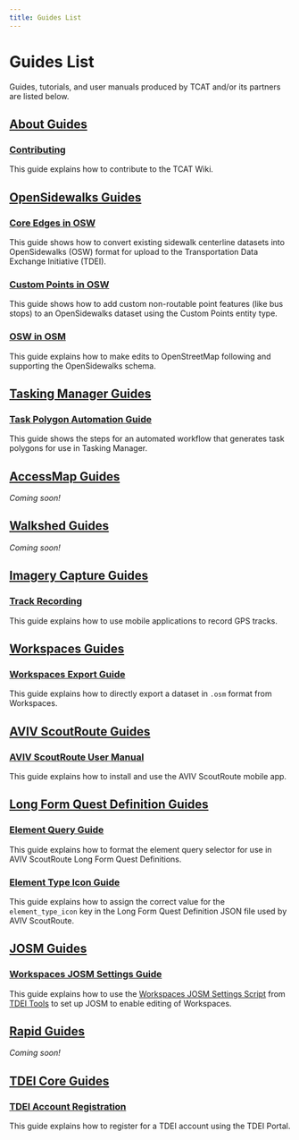 ```yaml
---
title: Guides List
---
```


# Guides List

Guides, tutorials, and user manuals produced by TCAT and/or its partners are listed below.

## [About Guides](../about/guides/index.md)


### [Contributing](../about/guides/CONTRIBUTING.md)

This guide explains how to contribute to the TCAT Wiki.

## [OpenSidewalks Guides](../opensidewalks/guides/index.md)


### [Core Edges in OSW](../opensidewalks/guides/core-edges-in-osw.md)

This guide shows how to convert existing sidewalk centerline datasets into OpenSidewalks (OSW) format for upload to the Transportation Data Exchange Initiative (TDEI).

### [Custom Points in OSW](../opensidewalks/guides/custom-points-in-osw.md)

This guide shows how to add custom non-routable point features (like bus stops) to an OpenSidewalks dataset using the Custom Points entity type.

### [OSW in OSM](../opensidewalks/guides/osw-in-osm.md)

This guide explains how to make edits to OpenStreetMap following and supporting the OpenSidewalks schema.

## [Tasking Manager Guides](../opensidewalks/tasking-manager/guides/index.md)


### [Task Polygon Automation Guide](../opensidewalks/tasking-manager/guides/task-polygon-automation.md)

This guide shows the steps for an automated workflow that generates task polygons for use in Tasking Manager.

## [AccessMap Guides](../tdei/consumers/accessmap/guides/index.md)


_Coming soon!_

## [Walkshed Guides](../tdei/consumers/walkshed/guides/index.md)


_Coming soon!_

## [Imagery Capture Guides](../tdei/producers/imagery-capture/guides/index.md)


### [Track Recording](../tdei/producers/imagery-capture/guides/track-recording.md)

This guide explains how to use mobile applications to record GPS tracks.

## [Workspaces Guides](../tdei/producers/workspaces/guides/index.md)


### [Workspaces Export Guide](../tdei/producers/workspaces/guides/workspaces-export.md)

This guide explains how to directly export a dataset in `.osm` format from Workspaces.

## [AVIV ScoutRoute Guides](../tdei/producers/workspaces/aviv-scoutroute/guides/index.md)


### [AVIV ScoutRoute User Manual](../tdei/producers/workspaces/aviv-scoutroute/guides/user-manual.md)

This guide explains how to install and use the AVIV ScoutRoute mobile app.

## [Long Form Quest Definition Guides](../tdei/producers/workspaces/aviv-scoutroute/long-form/guides/index.md)


### [Element Query Guide](../tdei/producers/workspaces/aviv-scoutroute/long-form/guides/element-query.md)

This guide explains how to format the element query selector for use in AVIV ScoutRoute Long Form Quest Definitions.

### [Element Type Icon Guide](../tdei/producers/workspaces/aviv-scoutroute/long-form/guides/element-type-icon.md)

This guide explains how to assign the correct value for the `element_type_icon` key in the Long Form Quest Definition JSON file used by AVIV ScoutRoute.

## [JOSM Guides](../tdei/producers/workspaces/josm/guides/index.md)


### [Workspaces JOSM Settings Guide](../tdei/producers/workspaces/josm/guides/workspaces-josm.md)

This guide explains how to use the [Workspaces JOSM Settings Script](https://github.com/TaskarCenterAtUW/tdei-tools/blob/main/utilities/workspaces-josm.ps1) from [TDEI Tools](https://github.com/TaskarCenterAtUW/tdei-tools/) to set up JOSM to enable editing of Workspaces.

## [Rapid Guides](../tdei/producers/workspaces/rapid/guides/index.md)


_Coming soon!_

## [TDEI Core Guides](../tdei/tdei-core/guides/index.md)


### [TDEI Account Registration](../tdei/tdei-core/guides/tdei-account-registration.md)

This guide explains how to register for a TDEI account using the TDEI Portal.

